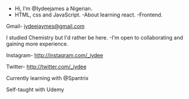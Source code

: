 -  Hi, I’m @Iydeejames a Nigerian.
- HTML, css and JavaScript. 
-About learning react. 
-Frontend. 

Gmail- iydeejaymes@gmail.com

I studied Chemistry but I'd rather be here.
-I'm open to collaborating and gaining more experience.

Instagram- http://instagram.com/_iydee

Twitter- http://twitter.com/_iydee

Currently learning with @Spantrix

Self-taught with Udemy
